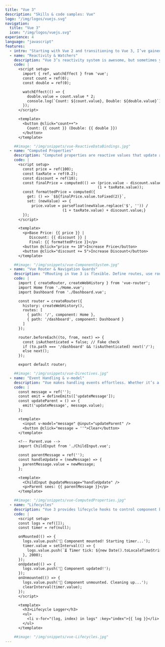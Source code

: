 ```yaml
---
title: "Vue 3"
description: "Skills & code samples: Vue"
logo: "/img/logos/vuejs.svg"
navigation:
  title: "Vue 3"
  icon: "/img/logos/vuejs.svg"
experience: 4
language: "javascript"
features:
  - intro: "Starting with Vue 2 and transitioning to Vue 3, I’ve gained a deep understanding of Vue.js and its evolving ecosystem. My focus is on building performant, modular applications, leveraging Vue's reactivity and component-based architecture. I ensure seamless user experiences through dynamic data binding, efficient routing, and reusable components. With a strong foundation in integrating Vue with various tech stacks, I develop scalable, maintainable solutions that align with both user and business needs."
  - name: "Reactivity & Watchers"
    description: "Vue 3’s reactivity system is awesome, but sometimes you need to react to changes manually. That’s where watch() and watchEffect() shine. watch() tracks specific variables, while watchEffect() runs instantly and reacts to all dependencies inside. Perfect for API calls or computed state updates."
    code: |
      <script setup>
        import { ref, watchEffect } from 'vue';
        const count = ref(0);
        const double = ref(0);

        watchEffect(() => {
          double.value = count.value * 2;
          console.log(`Count: ${count.value}, Double: ${double.value}`);
        });
      </script>

      <template>
        <button @click="count++">
          Count: {{ count }} (Double: {{ double }})
        </button>
      </template>

    ##image: "/img/snippets/vue-ReactiveDataBindings.jpg"
  - name: "Computed Properties"
    description: "Computed properties are reactive values that update automatically when dependencies change. Unlike methods, they cache their results, making them ideal for derived state; perfect for formatted values, real-time calculations, and filtering data. You can even create getters and setters for two-way transformations."
    code: |
      <script setup>
        const price = ref(100);
        const taxRate = ref(0.2);
        const discount = ref(10);
        const finalPrice = computed(() => (price.value - discount.value) * 
                                          (1 + taxRate.value));
        const formattedPrice = computed({
          get: () => `$${finalPrice.value.toFixed(2)}`,
          set: (newValue) => {
            price.value = parseFloat(newValue.replace('$', '')) / 
                          (1 + taxRate.value) + discount.value;}
        });
      </script>

      <template>
        <p>Base Price: {{ price }} | 
           Discount: {{ discount }} | 
           Final: {{ formattedPrice }}</p>
        <button @click="price += 10">Increase Price</button>
        <button @click="discount += 5">Increase Discount</button>
      </template>

    ##image: "/img/snippets/vue-ComponentSystem.jpg"
  - name: "Vue Router & Navigation Guards"
    description: "VRouting in Vue 3 is flexible. Define routes, use router.push(), and protect pages with navigation guards. Need auth checks? beforeEach() has you covered. Dynamic and nested routes make complex apps feel simple."
    code: |
      import { createRouter, createWebHistory } from 'vue-router';
      import Home from './Home.vue';
      import Dashboard from './Dashboard.vue';

      const router = createRouter({
        history: createWebHistory(),
        routes: [
          { path: '/', component: Home }, 
          { path: '/dashboard', component: Dashboard }
        ]
      });

      router.beforeEach((to, from, next) => {
        const isAuthenticated = false; // Fake check
        if (to.path === '/dashboard' && !isAuthenticated) next('/');
        else next();
      });

      export default router;

    ##image: "/img/snippets/vue-Directives.jpg"
  - name: "Event Handling & v-model"
    description: "Vue makes handling events effortless. Whether it’s a button click or an input change, @click, @input, and v-model keep the UI in sync with the state. Vue 3 also allows custom events with defineEmits(), making child-to-parent communication seamless."
    code: |
      const message = ref('');
      const emit = defineEmits(['updateMessage']);
      const updateParent = () => {
        emit('updateMessage', message.value);
      };

      <template>
        <input v-model="message" @input="updateParent" />
        <button @click="message = ''">Clear</button>
      </template>

      <!-- Parent.vue -->
      import ChildInput from './ChildInput.vue';

      const parentMessage = ref('');
      const handleUpdate = (newMessage) => {
        parentMessage.value = newMessage;
      };

      <template>
        <ChildInput @updateMessage="handleUpdate" />
        <p>Parent sees: {{ parentMessage }}</p>
      </template>

    ##image: "/img/snippets/vue-ComputedProperties.jpg"
  - name: "Lifecycles"
    description: "Vue 3 provides lifecycle hooks to control component behavior at different stages. If you need async data fetching, onMounted() is the best place for it. Lifecycle hooks are crucial for performance, API calls, event listeners, and memory management."
    code: |
      <script setup>
      const logs = ref([]);
      const timer = ref(null);

      onMounted(() => {
        logs.value.push('🚀 Component mounted! Starting timer...');
        timer.value = setInterval(() => {
          logs.value.push(`⏳ Timer tick: ${new Date().toLocaleTimeString()}`);
        }, 2000);
      });
      onUpdated(() => {
        logs.value.push('🔄 Component updated!');
      });
      onUnmounted(() => {
        logs.value.push('🛑 Component unmounted. Cleaning up...');
        clearInterval(timer.value);
      });
      </script>

      <template>
        <h3>Lifecycle Logger</h3>
        <ul>
          <li v-for="(log, index) in logs" :key="index">{{ log }}</li>
        </ul>
      </template>

    ##image: "/img/snippets/vue-Lifecycles.jpg"
---
```


<!-- <h2 class="TestClass SecondTestClass">Vue 3 nad Nuxt</h2>

<p>Starting with Vue 2 and transitioning to Vue 3, I’ve gained a deep understanding of Vue.js and its evolving ecosystem. My focus is on building performant, modular applications, leveraging Vue's **reactivity** and component-based architecture.
<br>
I ensure seamless user experiences through dynamic data binding, efficient routing, and reusable components. With a strong foundation in integrating Vue with various tech stacks, I develop scalable, maintainable solutions that align with both user and business needs.</p>

<h2 id="TestID">Reactive Data Binding</h2>
<p>Vue’s reactivity system ensures the UI stays in sync with underlying data, whether using ref() for primitives or reactive() for complex objects. I leverage this system to create dynamic interfaces that respond instantly to user input without manual DOM manipulation. 

Understanding the nuances of both methods, I apply them based on the specific data requirements, ensuring efficient, scalable and  maintainable code.</p>

Hello [World]{style="color: green;" .custom-class #custom-id}!



<img src="/img/logos/vuejs-original.svg" alt="Vue logo" class=""> -->
